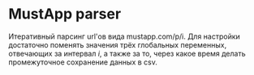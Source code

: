 # MustApp parser
Итеративный парсинг url'ов вида mustapp.com/p/i.
Для настройки достаточно поменять значения трёх глобальных переменных, отвечающих за интервал $i$, а также за то, через какое время делать промежуточное сохранение данных в csv.